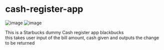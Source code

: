 # cash-register-app
![image](https://user-images.githubusercontent.com/112427362/193446517-e9633ce3-508f-4d70-bbdc-9c36cbed6279.png)
![image](https://user-images.githubusercontent.com/112427362/193446528-a19691c8-3e40-4ccb-81a7-9771bef5d16e.png)

This is a Starbucks dummy Cash register app blackbucks<br>
this takes user input of the bill amount, cash given and outputs the change to be returned<br>
